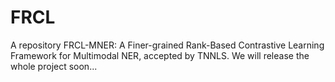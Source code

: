 # FRCL
A repository FRCL-MNER: A Finer-grained Rank-Based Contrastive Learning Framework for Multimodal NER, accepted by TNNLS. We will release the whole project soon...
